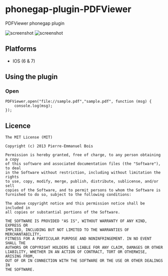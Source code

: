 phonegap-plugin-PDFViewer
============================

PDFViewer phonegap plugin

![screenshot](https://raw.github.com/pebois/phonegap-plugin-PDFViewer/master/sample2.png)
![screenshot](https://raw.github.com/pebois/phonegap-plugin-PDFViewer/master/sample3.png)

## Platforms ##

* IOS (6 & 7)

## Using the plugin ##

### Open ###
```
PDFViewer.open("file://sample.pdf","sample.pdf", function (msg) {
    console.log(msg);
});
```

## Licence ##
```
The MIT License (MIT)

Copyright (c) 2013 Pierre-Emmanuel Bois

Permission is hereby granted, free of charge, to any person obtaining a copy
of this software and associated documentation files (the "Software"), to deal
in the Software without restriction, including without limitation the rights
to use, copy, modify, merge, publish, distribute, sublicense, and/or sell
copies of the Software, and to permit persons to whom the Software is
furnished to do so, subject to the following conditions:

The above copyright notice and this permission notice shall be included in
all copies or substantial portions of the Software.

THE SOFTWARE IS PROVIDED "AS IS", WITHOUT WARRANTY OF ANY KIND, EXPRESS OR
IMPLIED, INCLUDING BUT NOT LIMITED TO THE WARRANTIES OF MERCHANTABILITY,
FITNESS FOR A PARTICULAR PURPOSE AND NONINFRINGEMENT. IN NO EVENT SHALL THE
AUTHORS OR COPYRIGHT HOLDERS BE LIABLE FOR ANY CLAIM, DAMAGES OR OTHER
LIABILITY, WHETHER IN AN ACTION OF CONTRACT, TORT OR OTHERWISE, ARISING FROM,
OUT OF OR IN CONNECTION WITH THE SOFTWARE OR THE USE OR OTHER DEALINGS IN
THE SOFTWARE.
```
